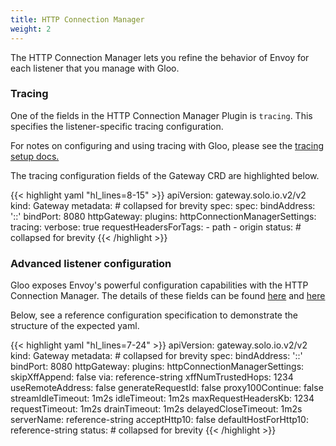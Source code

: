 ```yaml
---
title: HTTP Connection Manager
weight: 2
---
```


The HTTP Connection Manager lets you refine the behavior of Envoy for each listener that you manage with Gloo.

### Tracing

One of the fields in the HTTP Connection Manager Plugin is `tracing`. This specifies the listener-specific tracing configuration.

For notes on configuring and using tracing with Gloo, please see the [tracing setup docs.](../../../observability/tracing/)

The tracing configuration fields of the Gateway CRD are highlighted below.

{{< highlight yaml "hl_lines=8-15" >}}
apiVersion: gateway.solo.io.v2/v2
kind: Gateway
metadata: # collapsed for brevity
spec:
spec:
  bindAddress: '::'
  bindPort: 8080
  httpGateway:
    plugins:
      httpConnectionManagerSettings:
        tracing:
          verbose: true
          requestHeadersForTags:
            - path
            - origin
status: # collapsed for brevity
{{< /highlight >}}

### Advanced listener configuration

Gloo exposes Envoy's powerful configuration capabilities with the HTTP Connection Manager. The details of these fields can be found [here](https://www.envoyproxy.io/docs/envoy/v1.9.0/configuration/http_conn_man/http_conn_man) and [here](https://www.envoyproxy.io/docs/envoy/latest/api-v2/api/v2/core/protocol.proto#envoy-api-msg-core-http1protocoloptions)

Below, see a reference configuration specification to demonstrate the structure of the expected yaml.

{{< highlight yaml "hl_lines=7-24" >}}
apiVersion: gateway.solo.io.v2/v2
kind: Gateway
metadata: # collapsed for brevity
spec:
  bindAddress: '::'
  bindPort: 8080
  httpGateway:
    plugins:
      httpConnectionManagerSettings:
        skipXffAppend: false
        via: reference-string
        xffNumTrustedHops: 1234
        useRemoteAddress: false
        generateRequestId: false
        proxy100Continue: false
        streamIdleTimeout: 1m2s
        idleTimeout: 1m2s
        maxRequestHeadersKb: 1234
        requestTimeout: 1m2s
        drainTimeout: 1m2s
        delayedCloseTimeout: 1m2s
        serverName: reference-string
        acceptHttp10: false
        defaultHostForHttp10: reference-string
status: # collapsed for brevity
{{< /highlight >}}



